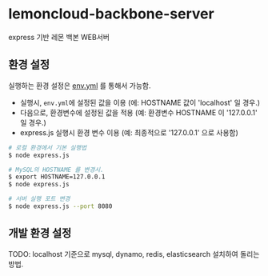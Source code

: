 # lemoncloud-backbone-server

express 기반 레몬 백본 WEB서버

## 환경 설정

실행하는 환경 설정은 [env.yml](env.yml) 를 통해서 가능함.

* 실행시, `env.yml`에 설정된 값을 이용 (에: HOSTNAME 값이 'localhost' 일 경우.)
* 다음으로, 환경변수에 설정된 값을 적용 (예: 환경변수 HOSTNAME 이 '127.0.0.1' 일 경우.)
* express.js 실행시 환경 변수 이용 (예: 최종적으로 '127.0.0.1' 으로 사용함)

```bash
# 로컬 환경에서 기본 실행법
$ node express.js

# MySQL의 HOSTNAME 를 변경시.
$ export HOSTNAME=127.0.0.1
$ node express.js

# 서버 실행 포트 변경
$ node express.js --port 8080
```


## 개발 환경 설정

TODO: localhost 기준으로 mysql, dynamo, redis, elasticsearch 설치하여 돌리는 방법.
